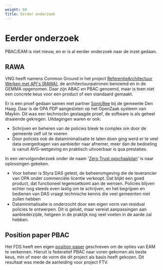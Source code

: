```yaml
---
weight: 60
Title: Eerder onderzoek
---
```


# Eerder onderzoek

PBAC/EAM is niet nieuw, en er is al eerder onderzoek naar de inzet gedaan.

## RAWA

VNG heeft namens Common Ground in het project [ReferentieArchitectuur Werken met API's (RAWA)](https://vng-realisatie.github.io/RAWA/), de architectuurpatronen benoemd en in de GEMMA opgenomen. 
Daar zijn ABAC en PBAC genoemd, maar is toen niet een concrete keus voor een product of een standaard gemaakt.

Er is een proef gedaan samen met partner [SonicBee](https://www.sonicbee.eu/zero-trust-architecture-for-common-ground/) bij de gemeente Den Haag. 
Daar is de OPA PDP aangesloten op het OpenZaak systeem van Maykin.
Dit was een techniscbn geslaagde proef, de software is als geheel draaiende gekregen. Uitdagingen waren er ook:
- Schrijven en beheren van de policies bleek te complex om door de gemeente zelf uit te voeren
- Door policies ook de dataminimalisatie te laten doen ging werd er te veel data overgedragen van aanbieder naar afnemer, 
meer dan de bedoeling is vanuit AVG-wetgeving en praktisch uitvoerbaar is qua prestaties.

In een vervolgonderzoek onder de naam '[Zero Trust opschaalplan](/documents/Opschaalplan_Zero_Trust.pdf)' is naar oplossingen gekeken.

- Voor beheer is Styra DAS getest, de beheeromgeving die de leverancier van OPA onder commerciële licentie verkoopt.
Dat blijkt een goed product, dat functioneel tegemoetkomt aan de wensen. Policies blijven echter nog steeds even
lastig om te schrijven, en het begrijpen en bedienen van DAS vraagt technische kennis die veel gemeenten niet zullen hebben
- Dataminimalisatie is onderzocht door een eigen vorm van residual policies te ontwerpen. Dit is gelukt, maar vereist aanpassingen
aan aanbiederzijde, hetgeen in de praktijk nog veel voeten in de aarde zal hebben.

## Position paper PBAC

Het FDS heeft een eigen [position paper](https://federatief.datastelsel.nl/kennisbank/pbac/) geschreven om de opties van EAM te verkennen.
Hieruit is federatief PBAC naar voren gekomen als beste keus, min of meer de vorm die dit project als basis heeft gekozen.
Dit resultaat was mede de aanleiding voor project FTV.